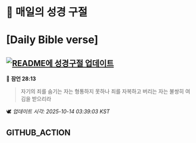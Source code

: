 # 🙏 매일의 성경 구절
# [Daily Bible verse]
## [![README에 성경구절 업데이트](https://github.com/DONGSUKA/first_test/actions/workflows/update-readme-bible.yml/badge.svg)](https://github.com/DONGSUKA/first_test/actions/workflows/update-readme-bible.yml)
<!-- START_BIBLE_VERSE -->
📖 **잠언 28:13**
> 자기의 죄를 숨기는 자는 형통하지 못하나 죄를 자복하고 버리는 자는 불쌍히 여김을 받으리라

🕊️ _업데이트 시각: 2025-10-14 03:39:03 KST_
  <!-- END_BIBLE_VERSE -->
## GITHUB_ACTION
